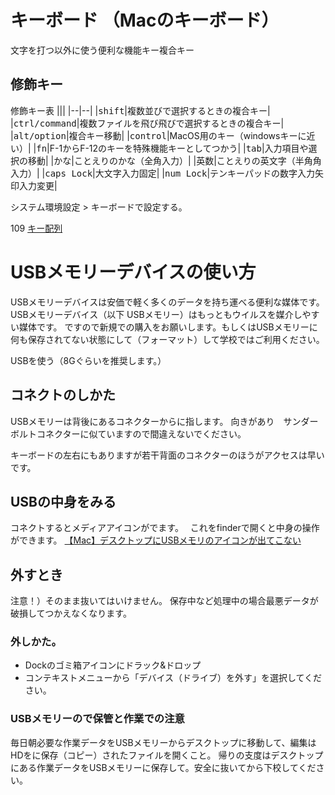 # キーボード （Macのキーボード）


文字を打つ以外に使う便利な機能キー複合キー

## 修飾キー
修飾キー表
|||
|--|--|
|<kbd>shift</kbd>|複数並びで選択するときの複合キー|
|<kbd>ctrl/command</kbd>|複数ファイルを飛び飛びで選択するときの複合キー|
|<kbd>alt/option</kbd>|複合キー移動|
|<kbd>control</kbd>|MacOS用のキー（windowsキーに近い）|
|<kbd>fn</kbd>|F-1からF-12のキーを特殊機能キーとしてつかう|
|<kbd>tab</kbd>|入力項目や選択の移動|
|<kbd>かな</kbd>|ことえりのかな（全角入力）|
|<kbd>英数</kbd>|ことえりの英文字（半角角入力）|
|<kbd>caps Lock</kbd>|大文字入力固定|
|<kbd>num Lock</kbd>|テンキーパッドの数字入力矢印入力変更|

システム環境設定 > キーボードで設定する。


109 [キー配列](https://ja.wikipedia.org/wiki/%E3%82%AD%E3%83%BC%E9%85%8D%E5%88%97)

# USBメモリーデバイスの使い方
USBメモリーデバイスは安価で軽く多くのデータを持ち運べる便利な媒体です。
USBメモリーデバイス（以下 USBメモリー）はもっともウイルスを媒介しやすい媒体です。
ですので新規での購入をお願いします。もしくはUSBメモリーに何も保存されてない状態にして（フォーマット）して学校ではご利用ください。

USBを使う（8Gぐらいを推奨します。）

## コネクトのしかた
USBメモリーは背後にあるコネクターからに指します。
向きがあり　サンダーボルトコネクターに似ていますので間違えないでください。

キーボードの左右にもありますが若干背面のコネクターのほうがアクセスは早いです。

## USBの中身をみる
コネクトするとメディアアイコンがでます。　
これをfinderで開くと中身の操作ができます。
[【Mac】デスクトップにUSBメモリのアイコンが出てこない](http://qa.elecom.co.jp/faq_detail.html?id=3230)

## 外すとき

注意！）そのまま抜いてはいけません。
保存中など処理中の場合最悪データが破損してつかえなくなります。

### 外しかた。
- Dockのゴミ箱アイコンにドラック&ドロップ
- コンテキストメニューから「デバイス（ドライブ）を外す」を選択してください。

### USBメモリーので保管と作業での注意
毎日朝必要な作業データをUSBメモリーからデスクトップに移動して、編集はHDをに保存（コピー）されたファイルを開くこと。
帰りの支度はデスクトップにある作業データをUSBメモリーに保存して。安全に抜いてから下校してください。





